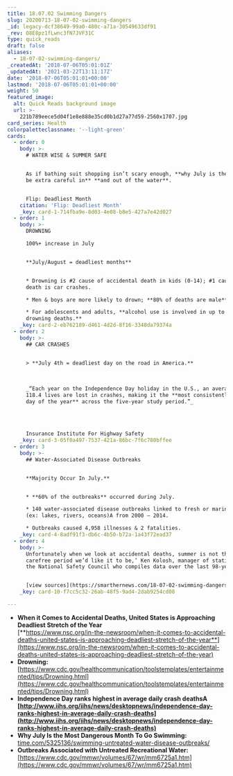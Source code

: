 ```yaml
---
title: 18.07.02 Swimming Dangers
slug: 20200713-18-07-02-swimming-dangers
_id: legacy-dcf38649-99a0-480c-a71a-30549633df91
_rev: O8E8pz1fLwnc3fN7JVF31C
type: quick_reads
draft: false
aliases:
  - 18-07-02-swimming-dangers/
_createdAt: '2018-07-06T05:01:01Z'
_updatedAt: '2021-03-22T13:11:17Z'
date: '2018-07-06T05:01:01+00:00'
lastmod: '2018-07-06T05:01:01+00:00'
weight: 50
featured_image:
  alt: Quick Reads background image
  url: >-
    221b789eece5d04f1e8e888e35cd0b1d27a77d59-2560x1707.jpg
card_series: Health
colorpaletteclassname: '--light-green'
cards:
  - order: 0
    body: >-
      # WATER WISE & SUMMER SAFE


      As if bathing suit shopping isn’t scary enough, **why July is the month to
      be extra careful in** **and out of the water**.


      Flip: Deadliest Month
    citation: 'Flip: Deadliest Month'
    _key: card-1-714fba9e-8d03-4e08-b8e5-427a7e42d027
  - order: 1
    body: >-
      DROWNING  

      100%+ increase in July


      **July/August = deadliest months**


      * Drowning is #2 cause of accidental death in kids (0-14); #1 cause of
      death is car crashes.

      * Men & boys are more likely to drown; **80% of deaths are male**.

      * For adolescents and adults, **alcohol use is involved in up to 70% of
      drowning deaths.**
    _key: card-2-eb762189-d461-4d2d-8f16-3348da79374a
  - order: 2
    body: >-
      ## CAR CRASHES


      > **July 4th = deadliest day on the road in America.**  
        
        
        
      _“Each year on the Independence Day holiday in the U.S., an average of
      118.4 lives are lost in crashes, making it the **most consistently deadly
      day of the year** across the five-year study period.”_  
        
        
        
        
      Insurance Institute For Highway Safety
    _key: card-3-05f0a497-7537-421a-86bc-7f6c780bffee
  - order: 3
    body: >-
      ## Water-Associated Disease Outbreaks


      **Majority Occur In July.**


      * **60% of the outbreaks** occurred during July.

      * 140 water-associated disease outbreaks linked to fresh or marine waters
      (ex: lakes, rivers, oceans)A from 2000 – 2014.

      * Outbreaks caused 4,958 illnesses & 2 fatalities.
    _key: card-4-8adf91f3-db6c-4b50-b72a-1a43f72ead37
  - order: 4
    body: >-
      Unfortunately when we look at accidental deaths, summer is not the
      carefree period we’d like it to be,’ Ken Kolosh, manager of statistics at
      the National Safety Council who compiles data over the last 98-years.


      [view sources](https://smarthernews.com/18-07-02-swimming-dangers/)
    _key: card-10-f7cc5c32-26ab-48f5-9ad4-2dab9254cd08

---
```

* **When it Comes to Accidental Deaths, United States is Approaching Deadliest Stretch of the Year**  
[**https://www.nsc.org/in-the-newsroom/when-it-comes-to-accidental-deaths-united-states-is-approaching-deadliest-stretch-of-the-year**](https://www.nsc.org/in-the-newsroom/when-it-comes-to-accidental-deaths-united-states-is-approaching-deadliest-stretch-of-the-year)
* **Drowning:** [https://www.cdc.gov/healthcommunication/toolstemplates/entertainmented/tips/Drowning.html](https://www.cdc.gov/healthcommunication/toolstemplates/entertainmented/tips/Drowning.html)
* **Independence Day ranks highest in average daily crash deathsA [http://www.iihs.org/iihs/news/desktopnews/independence-day-ranks-highest-in-average-daily-crash-deaths](http://www.iihs.org/iihs/news/desktopnews/independence-day-ranks-highest-in-average-daily-crash-deaths)**
* **Why July Is the Most Dangerous Month To Go Swimming:**  
[time.com/5325136/swimming-untreated-water-disease-outbreaks/](http://time.com/5325136/swimming-untreated-water-disease-outbreaks/)
* **Outbreaks Associated with Untreated Recreational Water:** [https://www.cdc.gov/mmwr/volumes/67/wr/mm6725a1.htm](https://www.cdc.gov/mmwr/volumes/67/wr/mm6725a1.htm)